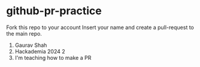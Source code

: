 # github-pr-practice
Fork this repo to your account
Insert your name and create a pull-request to the main repo.

1. Gaurav Shah
2. Hackademia 2024 2
3. I'm teaching how to make a PR
